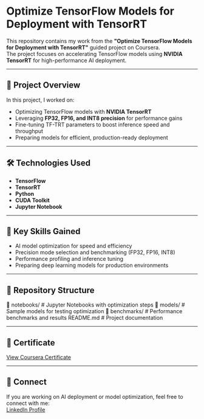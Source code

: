 # Optimize TensorFlow Models for Deployment with TensorRT  

This repository contains my work from the **"Optimize TensorFlow Models for Deployment with TensorRT"** guided project on Coursera.  
The project focuses on accelerating TensorFlow models using **NVIDIA TensorRT** for high-performance AI deployment.  

---

## 📌 Project Overview  
In this project, I worked on:  
- Optimizing TensorFlow models with **NVIDIA TensorRT**  
- Leveraging **FP32, FP16, and INT8 precision** for performance gains  
- Fine-tuning TF-TRT parameters to boost inference speed and throughput  
- Preparing models for efficient, production-ready deployment  

---

## 🛠 Technologies Used  
- **TensorFlow**  
- **TensorRT**  
- **Python**  
- **CUDA Toolkit**  
- **Jupyter Notebook**  

---

## 🚀 Key Skills Gained  
- AI model optimization for speed and efficiency  
- Precision mode selection and benchmarking (FP32, FP16, INT8)  
- Performance profiling and inference tuning  
- Preparing deep learning models for production environments  

---

## 📂 Repository Structure  
📁 notebooks/ # Jupyter Notebooks with optimization steps
📁 models/ # Sample models for testing optimization
📁 benchmarks/ # Performance benchmarks and results
README.md # Project documentation

---

## 📜 Certificate  
[View Coursera Certificate](#https://coursera.org/share/0ae4fa0395600c39e1430a9e92884dd4)  <!-- Replace # with the actual certificate link -->

---

## 🤝 Connect  
If you are working on AI deployment or model optimization, feel free to connect with me:  
[LinkedIn Profile](#https://www.linkedin.com/in/palaniappan-yeagappan/)

